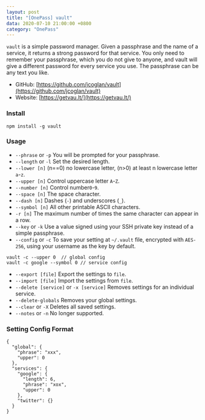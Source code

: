 ```yaml
---
layout: post
title: "[OnePass] vault"
data: 2020-07-10 21:00:00 +0800
category: "OnePass"
---
```


`vault` is a simple password manager. Given a passphrase and the name of a service, it returns a strong password for that service. You only need to remember your passphrase, which you do not give to anyone, and vault will give a different password for every service you use. The passphrase can be any text you like.

- GitHub: [https://github.com/jcoglan/vault](https://github.com/jcoglan/vault)
- Website: [https://getvau.lt/](https://getvau.lt/)

### Install
```
npm install -g vault
```
### Usage
- `--phrase` or `-p` You will be prompted for your passphrase.
- `--length` or `-l` Set the desired length.
- `--lower [n]` (n==0) no lowercase letter, (n>0) at least n lowercase letter `a`-`z`.
- `--upper [n]` Control uppercase letter `A`-`Z`.
- `--number [n]` Control number`0`-`9`.
- `--space [n]` The space character.
- `--dash [n]` Dashes (`-`) and underscores (`_`).
- `--symbol [n]` All other printable ASCII characters.
- `-r [n]` The maximum number of times the same character can appear in a row.
- `--key` or `-k` Use a value signed using your SSH private key instead of a simple passphrase.
- `--config` or `-c` To save your setting at `~/.vault` file, encrypted with `AES-256`, using your username as the key by default.
```
vault -c --upper 0  // global config
vault -c google --symbol 0 // service config
```
- `--export [file]` Export the settings to `file`.
- `--import [file]` Import the settings from `file`.
- `--delete [service]` or `-x [service]` Removes settings for an individual service.
- `--delete-globals` Removes your global settings.
- `--clear` or `-X` Deletes all saved settings.
- `--notes` or `-n` No longer supported.

### Setting Config Format
```
{
  "global": {
    "phrase": "xxx",
    "upper": 0
  },
  "services": {
    "google": {
      "length": 6,
      "phrase": "xox",
      "upper": 0
    },
    "twitter": {}
  }
}
```